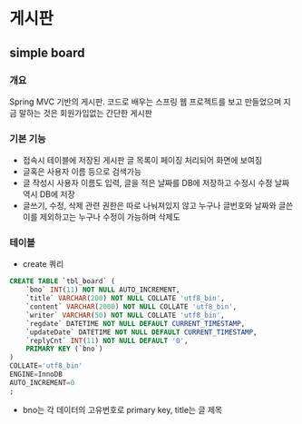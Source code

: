 # 게시판

## simple board

### 개요

Spring MVC 기반의 게시판.
코드로 배우는 스프링 웹 프로젝트를 보고 만들었으며 지금 말하는 것은 회원가입없는 간단한 게시판

### 기본 기능

- 접속시 테이블에 저장된 게시판 글 목록이 페이징 처리되어 화면에 보여짐
- 글혹은 사용자 이름 등으로 검색가능
- 글 작성시 사용자 이름도 입력, 글을 적은 날짜를 DB에 저장하고 수정시 수정 날짜역시 DB에 저장
- 글쓰기, 수정, 삭제 관련 권한은 따로 나눠져있지 않고 누구나 글번호와 날짜와 글쓴이를 제외하고는 누구나 수정이 가능하며 삭제도 

### 테이블
- create 쿼리
```sql
CREATE TABLE `tbl_board` (
	`bno` INT(11) NOT NULL AUTO_INCREMENT,
	`title` VARCHAR(200) NOT NULL COLLATE 'utf8_bin',
	`content` VARCHAR(2000) NOT NULL COLLATE 'utf8_bin',
	`writer` VARCHAR(50) NOT NULL COLLATE 'utf8_bin',
	`regdate` DATETIME NOT NULL DEFAULT CURRENT_TIMESTAMP,
	`updateDate` DATETIME NOT NULL DEFAULT CURRENT_TIMESTAMP,
	`replyCnt` INT(11) NOT NULL DEFAULT '0',
	PRIMARY KEY (`bno`)
)
COLLATE='utf8_bin'
ENGINE=InnoDB
AUTO_INCREMENT=0
;
```
- bno는 각 데이터의 고유번호로 primary key, title는 글 제목 
